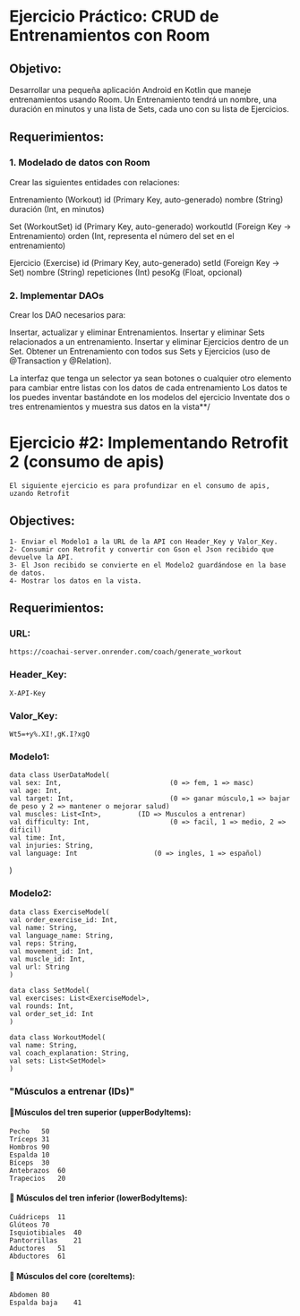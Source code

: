 # Ejercicio Práctico: CRUD de Entrenamientos con Room

## Objetivo:
Desarrollar una pequeña aplicación Android en Kotlin que maneje entrenamientos usando Room.
Un Entrenamiento tendrá un nombre, una duración en minutos y una lista de Sets, cada uno con su lista de Ejercicios.

## Requerimientos:
### 1. Modelado de datos con Room

Crear las siguientes entidades con relaciones:

Entrenamiento (Workout)
id (Primary Key, auto-generado)
nombre (String)
duración (Int, en minutos)

Set (WorkoutSet)
id (Primary Key, auto-generado)
workoutId (Foreign Key → Entrenamiento)
orden (Int, representa el número del set en el entrenamiento)

Ejercicio (Exercise)
id (Primary Key, auto-generado)
setId (Foreign Key → Set)
nombre (String)
repeticiones (Int)
pesoKg (Float, opcional)

### 2. Implementar DAOs

Crear los DAO necesarios para:

Insertar, actualizar y eliminar Entrenamientos.
Insertar y eliminar Sets relacionados a un entrenamiento.
Insertar y eliminar Ejercicios dentro de un Set.
Obtener un Entrenamiento con todos sus Sets y Ejercicios (uso de @Transaction y @Relation).

La interfaz que tenga un selector ya sean botones o cualquier otro elemento para cambiar entre listas con los datos de cada entrenamiento
Los datos te los puedes inventar bastándote en los modelos del ejercicio
Inventate dos o tres entrenamientos y muestra sus datos en la vista**/


# Ejercicio #2: Implementando Retrofit 2 (consumo de apis)
    El siguiente ejercicio es para profundizar en el consumo de apis, uzando Retrofit

## Objectives:
    
    1- Enviar el Modelo1 a la URL de la API con Header_Key y Valor_Key.
    2- Consumir con Retrofit y convertir con Gson el Json recibido que devuelve la API.
    3- El Json recibido se convierte en el Modelo2 guardándose en la base de datos.
    4- Mostrar los datos en la vista.

## Requerimientos:

### URL:
    https://coachai-server.onrender.com/coach/generate_workout

### Header_Key:
    X-API-Key

### Valor_Key:
    Wt5=+y%.XI!,gK.I?xgQ
    
### Modelo1: 
    data class UserDataModel(
    val sex: Int,                           (0 => fem, 1 => masc)
    val age: Int,
    val target: Int,                        (0 => ganar músculo,1 => bajar de peso y 2 => mantener o mejorar salud)
    val muscles: List<Int>,         (ID => Musculos a entrenar)
    val difficulty: Int,                    (0 => facil, 1 => medio, 2 => dificil)
    val time: Int,
    val injuries: String,
    val language: Int                   (0 => ingles, 1 => español)
)

### Modelo2: 

    data class ExerciseModel(
    val order_exercise_id: Int,
    val name: String,
    val language_name: String,
    val reps: String,
    val movement_id: Int,
    val muscle_id: Int,
    val url: String
    )

    data class SetModel(
    val exercises: List<ExerciseModel>,
    val rounds: Int,
    val order_set_id: Int
    )

    data class WorkoutModel(
    val name: String,
    val coach_explanation: String,
    val sets: List<SetModel>
    )

### "Músculos a entrenar (IDs)"

#### 💪Músculos del tren superior (upperBodyItems):
    Pecho	50
    Tríceps	31
    Hombros	90
    Espalda	10
    Bíceps	30
    Antebrazos	60
    Trapecios	20

#### 🦵 Músculos del tren inferior (lowerBodyItems):
    Cuádriceps	11
    Glúteos	70
    Isquiotibiales	40
    Pantorrillas	21
    Aductores	51
    Abductores	61

#### 🍫 Músculos del core (coreItems):
    Abdomen	80
    Espalda baja	41
    

